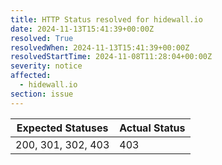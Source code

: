 ```yaml
---
title: HTTP Status resolved for hidewall.io
date: 2024-11-13T15:41:39+00:00Z
resolved: True
resolvedWhen: 2024-11-13T15:41:39+00:00Z
resolvedStartTime: 2024-11-08T11:28:04+00:00Z
severity: notice
affected:
  - hidewall.io
section: issue
---
```


| Expected Statuses | Actual Status  |
|-------------------|----------------|
| 200, 301, 302, 403 | 403 |
